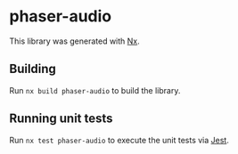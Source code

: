 # phaser-audio

This library was generated with [Nx](https://nx.dev).

## Building

Run `nx build phaser-audio` to build the library.

## Running unit tests

Run `nx test phaser-audio` to execute the unit tests via [Jest](https://jestjs.io).
